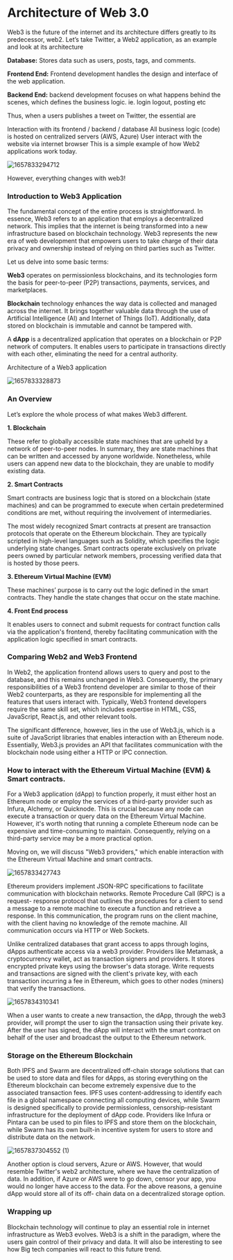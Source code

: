 # Architecture of Web 3.0

Web3 is the future of the internet and its architecture differs greatly to its predecessor, web2. Let’s take Twitter, a Web2 application, as an example 
and look at its architecture

**Database:** Stores data such as users, posts, tags, and comments.

**Frontend End:** Frontend development handles the design and interface of the web application.

**Backend End:** backend development focuses on what happens behind the scenes, which defines the business logic. ie. login logout, posting etc

Thus, when a users publishes a tweet on Twitter, the essential are 

Interaction with its frontend / backend / database
All business logic (code) is hosted on centralized servers (AWS, Azure)
User interact with the website via internet browser
This is a simple example of how Web2 applications work today.


![1657833294712](https://user-images.githubusercontent.com/64011971/227530023-a7b4236f-a2cd-471a-b543-9b3dc6b375b8.jpeg)

However, everything changes with web3!

### Introduction to Web3 Application 

The fundamental concept of the entire process is straightforward. In essence, Web3 refers to an application that employs a decentralized network. This 
implies that the internet is being transformed into a new infrastructure based on blockchain technology. Web3 represents the new era of web development 
that empowers users to take charge of their data privacy and ownership instead of relying on third parties such as Twitter.

Let us delve into some basic terms:

**Web3** operates on permissionless blockchains, and its technologies form the basis for peer-to-peer (P2P) transactions, payments, services, and 
marketplaces.

**Blockchain** technology enhances the way data is collected and managed across the internet. It brings together valuable data through the use of 
Artificial Intelligence (AI) and Internet of Things (IoT). Additionally, data stored on blockchain is immutable and cannot be tampered with.

A **dApp** is a decentralized application that operates on a blockchain or P2P network of computers. It enables users to participate in transactions 
directly with each other, eliminating the need for a central authority.

Architecture of a Web3 application

![1657833328873](https://user-images.githubusercontent.com/64011971/227531091-76da167a-5d12-43f3-8203-094059e44c0f.jpeg)


### An Overview
Let’s explore the whole process of what makes Web3 different.

**1. Blockchain** 

These refer to globally accessible state machines that are upheld by a network of peer-to-peer nodes. In summary, they are state machines that can be 
written and accessed by anyone worldwide. Nonetheless, while users can append new data to the blockchain, they are unable to modify existing data.

**2. Smart Contracts**

Smart contracts are business logic that is stored on a blockchain (state machines) and can be programmed to execute when certain predetermined 
conditions are met, without requiring the involvement of intermediaries.

The most widely recognized Smart contracts at present are transaction protocols that operate on the Ethereum blockchain. They are typically scripted in 
high-level languages such as Solidity, which specifies the logic underlying state changes. Smart contracts operate exclusively on private peers owned by 
particular network members, processing verified data that is hosted by those peers.

**3. Ethereum Virtual Machine (EVM)**

These machines’ purpose is to carry out the logic defined in the smart contracts. They handle the state changes that occur on the state machine.

**4. Front End process**

It enables users to connect and submit requests for contract function calls via the application's frontend, thereby facilitating communication with the 
application logic specified in smart contracts.

### Comparing Web2 and Web3 Frontend

In Web2, the application frontend allows users to query and post to the database, and this remains unchanged in Web3. Consequently, the primary 
responsibilities of a Web3 frontend developer are similar to those of their Web2 counterparts, as they are responsible for implementing all the features 
that users interact with. Typically, Web3 frontend developers require the same skill set, which includes expertise in HTML, CSS, JavaScript, React.js, 
and other relevant tools.

The significant difference, however, lies in the use of Web3.js, which is a suite of JavaScript libraries that enables interaction with an Ethereum 
node. Essentially, Web3.js provides an API that facilitates communication with the blockchain node using either a HTTP or IPC connection.

### How to interact with the Ethereum Virtual Machine (EVM) & Smart contracts.

For a Web3 application (dApp) to function properly, it must either host an Ethereum node or employ the services of a third-party provider such as 
Infura, Alchemy, or Quicknode. This is crucial because any node can execute a transaction or query data on the Ethereum Virtual Machine. However, it's 
worth noting that running a complete Ethereum node can be expensive and time-consuming to maintain. Consequently, relying on a third-party service may 
be a more practical option.

Moving on, we will discuss "Web3 providers," which enable interaction with the Ethereum Virtual Machine and smart contracts.

![1657833427743](https://user-images.githubusercontent.com/64011971/227540745-2ef6a556-69da-4308-a657-bbf5027fa0fb.jpeg)


Ethereum providers implement JSON-RPC specifications to facilitate communication with blockchain networks. Remote Procedure Call (RPC) is a request-
response protocol that outlines the procedures for a client to send a message to a remote machine to execute a function and retrieve a response. In this 
communication, the program runs on the client machine, with the client having no knowledge of the remote machine. All communication occurs via HTTP or 
Web Sockets.

Unlike centralized databases that grant access to apps through logins, dApps authenticate access via a web3 provider. Providers like Metamask, a 
cryptocurrency wallet, act as transaction signers and providers. It stores encrypted private keys using the browser's data storage. Write requests and 
transactions are signed with the client's private key, with each transaction incurring a fee in Ethereum, which goes to other nodes (miners) that verify 
the transactions.

![1657834310341](https://user-images.githubusercontent.com/64011971/227541259-09f203d2-ebad-4cc7-bb57-445f16af0e2f.jpeg)


When a user wants to create a new transaction, the dApp, through the web3 provider, will prompt the user to sign the transaction using their 
private key. After the user has signed, the dApp will interact with the smart contract on behalf of the user and broadcast the output to the Ethereum 
network.

### Storage on the Ethereum Blockchain

Both IPFS and Swarm are decentralized off-chain storage solutions that can be used to store data and files for dApps, as storing 
everything on the Ethereum blockchain can become extremely expensive due to the associated transaction fees. IPFS uses content-addressing to identify 
each file in a global namespace connecting all computing devices, while Swarm is designed specifically to provide permissionless, censorship-resistant 
infrastructure for the deployment of dApp code. Providers like Infura or Pintara can be used to pin files to IPFS and store them on the blockchain, 
while Swarm has its own built-in incentive system for users to store and distribute data on the network.

![1657837304552 (1)](https://user-images.githubusercontent.com/64011971/227541633-d08efe45-dc4b-46ad-bef3-247797586335.jpeg)


Another option is cloud servers, Azure or AWS. However, that would resemble Twitter's web2 architecture, where we have the centralization of data. In 
addition, if Azure or AWS were to go down, censor your app, you would no longer have access to the data. For the above reasons, a genuine dApp would 
store all of its off- chain data on a decentralized storage option.

### Wrapping up 

Blockchain technology will continue to play an essential role in internet infrastructure as Web3 evolves. Web3 is a shift in the paradigm, where the 
users gain control of their privacy and data. It will also be interesting to see how Big tech companies will react to this future trend.


